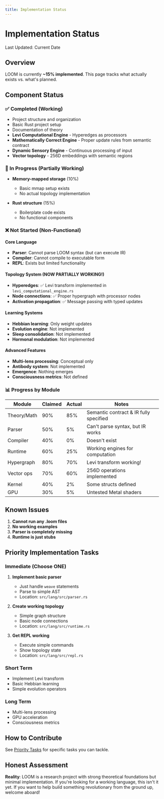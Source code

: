 ```yaml
---
title: Implementation Status
---
```


# Implementation Status

Last Updated: Current Date

## Overview

LOOM is currently **~15% implemented**. This page tracks what actually exists vs. what's planned.

## Component Status

### ✅ Completed (Working)
- Project structure and organization
- Basic Rust project setup
- Documentation of theory
- **Levi Computational Engine** - Hyperedges as processors
- **Mathematically Correct Engine** - Proper update rules from semantic contract
- **Dynamic Sensory Engine** - Continuous processing of input
- **Vector topology** - 256D embeddings with semantic regions

### 🚧 In Progress (Partially Working)
- **Memory-mapped storage** (10%)
  - Basic mmap setup exists
  - No actual topology implementation

- **Rust structure** (15%)
  - Boilerplate code exists
  - No functional components

### ❌ Not Started (Non-Functional)

#### Core Language
- **Parser**: Cannot parse LOOM syntax (but can execute IR)
- **Compiler**: Cannot compile to executable form
- **REPL**: Exists but limited functionality

#### Topology System (NOW PARTIALLY WORKING!)
- **Hyperedges**: ✅ Levi transform implemented in `levi_computational_engine.rs`
- **Node connections**: ✅ Proper hypergraph with processor nodes
- **Activation propagation**: ✅ Message passing with typed updates

#### Learning Systems
- **Hebbian learning**: Only weight updates
- **Evolution engine**: Not implemented
- **Sleep consolidation**: Not implemented
- **Hormonal modulation**: Not implemented

#### Advanced Features
- **Multi-lens processing**: Conceptual only
- **Antibody system**: Not implemented
- **Emergence**: Nothing emerges
- **Consciousness metrics**: Not defined

### 📊 Progress by Module

| Module | Claimed | Actual | Notes |
|--------|---------|--------|-------|
| Theory/Math | 90% | 85% | Semantic contract & IR fully specified |
| Parser | 50% | 5% | Can't parse syntax, but IR works |
| Compiler | 40% | 0% | Doesn't exist |
| Runtime | 60% | 25% | Working engines for computation |
| Hypergraph | 80% | 70% | Levi transform working! |
| Vector ops | 70% | 60% | 256D operations implemented |
| Kernel | 40% | 2% | Some structs defined |
| GPU | 30% | 5% | Untested Metal shaders |

## Known Issues

1. **Cannot run any .loom files**
2. **No working examples**
3. **Parser is completely missing**
4. **Runtime is just stubs**

## Priority Implementation Tasks

### Immediate (Choose ONE)
1. **Implement basic parser**
   - Just handle `weave` statements
   - Parse to simple AST
   - Location: `src/lang/src/parser.rs`

2. **Create working topology**
   - Simple graph structure
   - Basic node connections
   - Location: `src/lang/src/runtime.rs`

3. **Get REPL working**
   - Execute simple commands
   - Show topology state
   - Location: `src/lang/src/repl.rs`

### Short Term
- Implement Levi transform
- Basic Hebbian learning
- Simple evolution operators

### Long Term
- Multi-lens processing
- GPU acceleration
- Consciousness metrics

## How to Contribute

See [Priority Tasks](./priority-tasks.md) for specific tasks you can tackle.

## Honest Assessment

**Reality**: LOOM is a research project with strong theoretical foundations but minimal implementation. If you're looking for a working language, this isn't it yet. If you want to help build something revolutionary from the ground up, welcome aboard!
